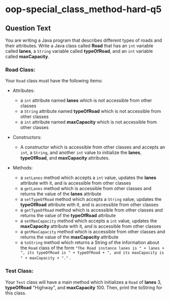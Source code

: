 # oop-special_class_method-hard-q5

## Question Text

You are writing a Java program that describes different types of roads and their attributes. Write a Java class called
**Road** that has an `int` variable called **lanes**, a `String` variable called **typeOfRoad**, and an
`int` variable called **maxCapacity**.

### Road Class:

Your `Road` class must have the following items:

- Attributes:
    - a `int` attribute named **lanes** which is not accessible from other classes
    - a `String` attribute named **typeOfRoad** which is not accessible from other classes
    - a `int` attribute named **maxCapacity** which is not accessible from other classes

- Constructors:
    - A constructor which is accessible from other classes and accepts an `int`, a `String`, and
      another `int` value to initialize the **lanes**, **typeOfRoad**, and **maxCapacity** attributes.

- Methods:
    - a `setLanes` method which accepts a `int` value, updates the **lanes** attribute with it, and is accessible from
      other classes
    - a `getLanes` method which is accessible from other classes and returns the value of the **lanes** attribute
    - a `setTypeOfRoad` method which accepts a `String` value, updates the **typeOfRoad** attribute with it, and is
      accessible from other classes
    - a `getTypeOfRoad` method which is accessible from other classes and returns the value of the **typeOfRoad**
      attribute
    - a `setMaxCapacity` method which accepts a `int` value, updates the **maxCapacity** attribute with it, and is
      accessible from other classes
    - a `getMaxCapacity` method which is accessible from other classes and returns the value of the **maxCapacity**
      attribute
    - a `toString` method which returns a String of the information about the `Road` class of the form
      `"The Road instance lanes is " + lanes + ", its typeOfRoad is " + typeOfRoad + ", and its maxCapacity is " + maxCapacity + "."`
      .

### Test Class:

Your `Test` class will have a main method which initializes a `Road` of **lanes** 3, **typeOfRoad** "Highway",
and **maxCapacity** 100. Then, print the toString for this class.